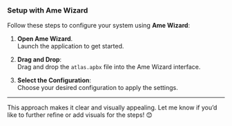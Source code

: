 ### **Setup with Ame Wizard**
Follow these steps to configure your system using **Ame Wizard**:

1. **Open Ame Wizard**.  
   Launch the application to get started.

2. **Drag and Drop**:  
   Drag and drop the `atlas.apbx` file into the Ame Wizard interface.

3. **Select the Configuration**:  
   Choose your desired configuration to apply the settings.

---

This approach makes it clear and visually appealing. Let me know if you’d like to further refine or add visuals for the steps! 😊
